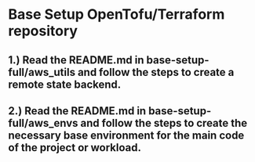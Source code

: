 # Base Setup OpenTofu/Terraform repository

## 1.) Read the README.md in base-setup-full/aws_utils and follow the steps to create a remote state backend.

## 2.) Read the README.md in base-setup-full/aws_envs and follow the steps to create the necessary base environment for the main code of the project or workload.
